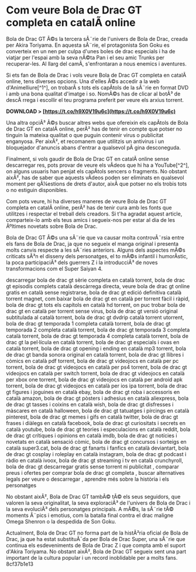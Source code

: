 
 
# Com veure Bola de Drac GT completa en catalÃ  online
 
Bola de Drac GT Ã©s la tercera sÃ¨rie de l'univers de Bola de Drac, creada per Akira Toriyama. En aquesta sÃ¨rie, el protagonista Son Goku es converteix en un nen per culpa d'unes boles de drac especials i ha de viatjar per l'espai amb la seva nÃ©ta Pan i el seu amic Trunks per recuperar-les. Al llarg del camÃ­, s'enfrontaran a nous enemics i aventures.
 
Si ets fan de Bola de Drac i vols veure Bola de Drac GT completa en catalÃ  online, tens diverses opcions. Una d'elles Ã©s accedir a la web d'Animelliure[^1^], on trobarÃ s tots els capÃ­tols de la sÃ¨rie en format DVD i amb una bona qualitat d'imatge i so. NomÃ©s has de clicar al botÃ³ de descÃ rrega i escollir el teu programa preferit per veure els arxius torrent.
 
**DOWNLOAD &gt; [https://t.co/h9X0V19u6c](https://t.co/h9X0V19u6c)**


 
Una altra opciÃ³ Ã©s buscar altres webs que ofereixin els capÃ­tols de Bola de Drac GT en catalÃ  online, perÃ² has de tenir en compte que potser no tinguin la mateixa qualitat o que puguin contenir virus o publicitat enganyosa. Per aixÃ², et recomanem que utilitzis un antivirus i un bloquejador d'anuncis abans d'entrar a qualsevol pÃ gina desconeguda.
 
Finalment, si vols gaudir de Bola de Drac GT en catalÃ  online sense descarregar res, pots provar de veure els vÃ­deos que hi ha a YouTube[^2^], on alguns usuaris han penjat els capÃ­tols sencers o fragments. No obstant aixÃ², has de saber que aquests vÃ­deos poden ser eliminats en qualsevol moment per qÃ¼estions de drets d'autor, aixÃ­ que potser no els trobis tots o no estiguin disponibles.
 
Com pots veure, hi ha diverses maneres de veure Bola de Drac GT completa en catalÃ  online, perÃ² has de tenir cura amb les fonts que utilitzes i respectar el treball dels creadors. Si t'ha agradat aquest article, comparteix-lo amb els teus amics i segueix-nos per estar al dia de les Ãºltimes novetats sobre Bola de Drac.
  
Bola de Drac GT Ã©s una sÃ¨rie que va causar molta controvÃ¨rsia entre els fans de Bola de Drac, ja que no segueix el manga original i presenta molts canvis respecte a les sÃ¨ries anteriors. Alguns dels aspectes mÃ©s criticats sÃ³n el disseny dels personatges, el to mÃ©s infantil i humorÃ­stic, la poca participaciÃ³ dels guerrers Z i la introducciÃ³ de noves transformacions com el Super Saiyan 4.
 
descarregar bola de drac gt sèrie completa en català torrent,  bola de drac gt episodis complets català descàrrega directa,  veure bola de drac gt online gratis en català sense registrarse,  bola de drac gt edició definitiva català torrent magnet,  com baixar bola de drac gt en català per torrent fàcil i ràpid,  bola de drac gt tots els capítols en català hd torrent,  on puc trobar bola de drac gt en català per torrent sense virus,  bola de drac gt versió original subtitulada al català torrent,  bola de drac gt dvdrip català torrent utorrent,  bola de drac gt temporada 1 completa català torrent,  bola de drac gt temporada 2 completa català torrent,  bola de drac gt temporada 3 completa català torrent,  bola de drac gt temporada 4 completa català torrent,  bola de drac gt la pel·lícula en català torrent,  bola de drac gt especials i ovas en català torrent,  bola de drac gt opening i ending en català mp3 torrent,  bola de drac gt banda sonora original en català torrent,  bola de drac gt llibres i còmics en català pdf torrent,  bola de drac gt videojocs en català per pc torrent,  bola de drac gt videojocs en català per ps4 torrent,  bola de drac gt videojocs en català per switch torrent,  bola de drac gt videojocs en català per xbox one torrent,  bola de drac gt videojocs en català per android apk torrent,  bola de drac gt videojocs en català per ios ipa torrent,  bola de drac gt figures i joguines en català ebay,  bola de drac gt roba i accessoris en català amazon,  bola de drac gt pòsters i adhesius en català aliexpress,  bola de drac gt tasses i coixins en català wish,  bola de drac gt disfresses i màscares en català halloween,  bola de drac gt tatuatges i pírcings en català pinterest,  bola de drac gt memes i gifs en català twitter,  bola de drac gt frases i diàlegs en català facebook,  bola de drac gt curiositats i secrets en català youtube,  bola de drac gt teories i especulacions en català reddit,  bola de drac gt crítiques i opinions en català imdb,  bola de drac gt notícies i novetats en català sensació còmic,  bola de drac gt concursos i sorteigs en català super3.cat,  bola de drac gt fanarts i fanfics en català deviantart,  bola de drac gt cosplay i roleplay en català instagram,  bola de drac gt podcast i ràdio en català ivoox,  bola de drac gt streaming i tv en català crunchyroll,  bola de drac gt descarregar gratis sense torrent ni publicitat ,  comparar preus i ofertes per comprar bola de drac gt completa ,  buscar alternatives legals per veure o descarregar ,  aprendre més sobre la història i els personatges
 
No obstant aixÃ², Bola de Drac GT tambÃ© tÃ© els seus seguidors, que valoren la seva originalitat, la seva exploraciÃ³ de l'univers de Bola de Drac i la seva evoluciÃ³ dels personatges principals. A mÃ©s, la sÃ¨rie tÃ© moments Ã¨pics i emotius, com la batalla final contra el drac maligne Omega Shenron o la despedida de Son Goku.
 
Actualment, Bola de Drac GT no forma part de la histÃ²ria oficial de Bola de Drac, ja que ha estat substituÃ¯da per Bola de Drac Super, una sÃ¨rie que continua els esdeveniments de Bola de Drac Z i que compta amb el suport d'Akira Toriyama. No obstant aixÃ², Bola de Drac GT segueix sent una part important de la cultura popular i un record inoblidable per a molts fans.
 8cf37b1e13
 
